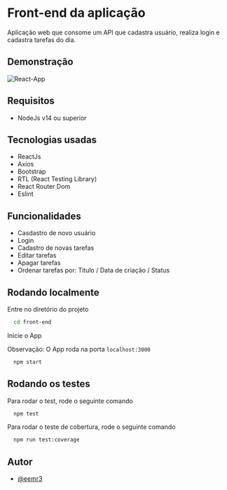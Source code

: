 
# Front-end da aplicação

Aplicação web que consome um API que cadastra usuário, realiza login e cadastra tarefas do dia.


## Demonstração

![React-App](https://user-images.githubusercontent.com/42968718/177237281-1c244de0-42f2-487e-9f0d-fd4d7ed0af9c.gif)


## Requisitos
- NodeJs v14 ou superior
## Tecnologias usadas

- ReactJs
- Axios
- Bootstrap
- RTL (React Testing Library)
- React Router Dom
- Eslint

## Funcionalidades

- Casdastro de novo usuário
- Login
- Cadastro de novas tarefas
- Editar tarefas
- Apagar tarefas
- Ordenar tarefas por: Titulo / Data de criação / Status


## Rodando localmente

Entre no diretório do projeto

```bash
  cd front-end
```
Inicie o App

Observação: O App roda na porta `localhost:3000`

```bash
  npm start
```

## Rodando os testes

Para rodar o test, rode o seguinte comando

```bash
  npm test
```

Para rodar o teste de cobertura, rode o seguinte comando

```bash
  npm run test:coverage
```

## Autor

- [@eemr3](https://www.github.com/eemr3)